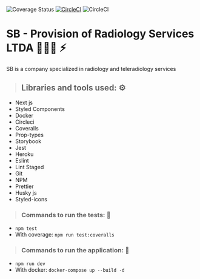 <img alt="Coverage Status" src="https://coveralls.io/repos/github/lenodeoliveira/sbserviceltda/badge.svg?branch=main&kill_cache=1)"/> [![CircleCI](https://circleci.com/gh/lenodeoliveira/sbserviceltda/tree/main.svg?style=svg)](https://circleci.com/gh/lenodeoliveira/sbserviceltda/tree/main) ![CircleCI](https://img.shields.io/circleci/build/github/lenodeoliveira/sbserviceltda/main)

# SB - Provision of Radiology Services LTDA 👨🏼‍⚕️ ⚡️




SB is a company specialized in radiology and teleradiology services

> ## Libraries and tools used: ⚙️
* Next js
* Styled Components
* Docker
* Circleci
* Coveralls
* Prop-types
* Storybook
* Jest
* Heroku
* Eslint
* Lint Staged
* Git
* NPM
* Prettier
* Husky js
* Styled-icons

> ### Commands to run the tests: 🔩
* `npm test`
* With coverage: `npm run test:coveralls`

> ### Commands to run the application: 🚀
* `npm run dev`
* With docker: `docker-compose up --build -d`
